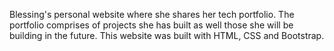 Blessing's personal website where she shares her tech portfolio. 
The portfolio comprises of projects she has built as well those she will be building in the future.
This website was built with HTML, CSS and Bootstrap.
